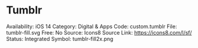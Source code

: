 # Tumblr

Availability: iOS 14
Category: Digital & Apps
Code: custom.tumblr
File: tumblr-fill.svg
Free: No
Source: Icons8
Source Link: https://icons8.com/l/sf/
Status: Integrated
Symbol: tumblr-fill2x.png